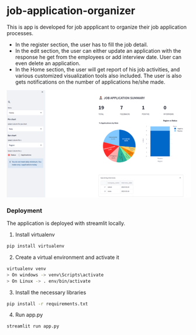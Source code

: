 # job-application-organizer

This is app is developed for job appplicant to organize their job application processes.
* In the register section, the user has to fill the job detail.
* In the edit section, the user can either update an application with the response he get from the employees 
  or add interview date. User can even delete an application. 
* In the Home section, the user will get report of his job activities, and various customized visualization tools also included.
  The user is also gets notifications on the number of applications he/she made.

![Home Screen](images/home.png)


### Deployment

The application is deployed with streamlit locally.

1. Install virtualenv

```bash
pip install virtualenv
```

2. Create a virtual environment and activate it

```bash
virtualenv venv
> On windows -> venv\Scripts\activate
> On Linux -> . env/bin/activate

```

3. Install the necessary libraries

```bash
pip install -r requirements.txt

```

4. Run app.py

```bash
streamlit run app.py

```





